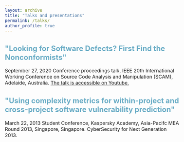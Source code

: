 ```yaml
---
layout: archive
title: "Talks and presentations"
permalink: /talks/
author_profile: true
---
```

<style type="text/css">
  body{
  font-size: 12pt;
}
  ##{
  color: #69ACC5;
}
  h2{
  color: #69ACC5;
}
</style>

## "Looking for Software Defects? First Find the Nonconformists"
<span color="grey">September 27, 2020</span>
Conference proceedings talk, IEEE 20th International Working Conference on Source Code Analysis and Manipulation (SCAM), Adelaide, Australia.
[The talk is accessible on Youtube. ](https://www.youtube.com/watch?v=OtLA-NlMJ7I)

## "Using complexity metrics for within-project and cross-project software vulnerability prediction"
<span color="grey">March 22, 2013</span>
Student Conference, Kaspersky Academy, Asia-Pacifc MEA Round 2013, Singapore, Singapore.
CyberSecurity for Next Generation 2013.
